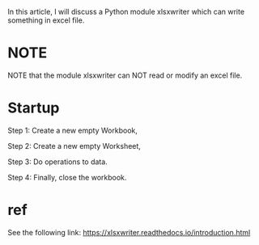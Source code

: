 In this article, I will discuss a Python module xlsxwriter which can write something in excel file.
# NOTE
NOTE that the module xlsxwriter can NOT read or modify an excel file.


# Startup
Step 1:
Create a new empty Workbook,

Step 2:
Create a new empty Worksheet,

Step 3:
Do operations to data.

Step 4:
Finally, close the workbook.

# ref
See the following link:
https://xlsxwriter.readthedocs.io/introduction.html
